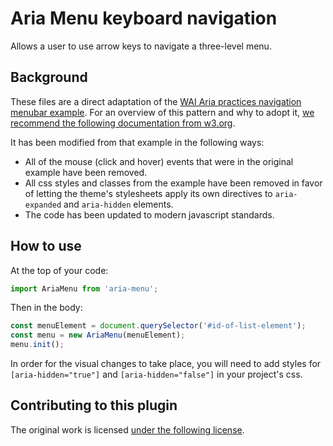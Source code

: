 # Aria Menu keyboard navigation

Allows a user to use arrow keys to navigate a three-level menu.

## Background

These files are a direct adaptation of the [WAI Aria practices navigation menubar example](https://www.w3.org/TR/wai-aria-practices/examples/menubar/menubar-1/menubar-1.html). For an overview of this pattern and why to adopt it, [we recommend the following documentation from w3.org](https://www.w3.org/TR/wai-aria-practices/#menu).

It has been modified from that example in the following ways:

- All of the mouse (click and hover) events that were in the original example have been removed.
- All css styles and classes from the example have been removed in favor of letting the theme's stylesheets apply its own directives to `aria-expanded` and `aria-hidden` elements.
- The code has been updated to modern javascript standards.

## How to use

At the top of your code:

```js
import AriaMenu from 'aria-menu';
```

Then in the body:

```js
const menuElement = document.querySelector('#id-of-list-element');
const menu = new AriaMenu(menuElement);
menu.init();
```

In order for the visual changes to take place, you will need to add styles for `[aria-hidden="true"]` and `[aria-hidden="false"]` in your project's css.


## Contributing to this plugin

The original work is licensed [under the following license](https://www.w3.org/Consortium/Legal/2015/copyright-software-and-document).
